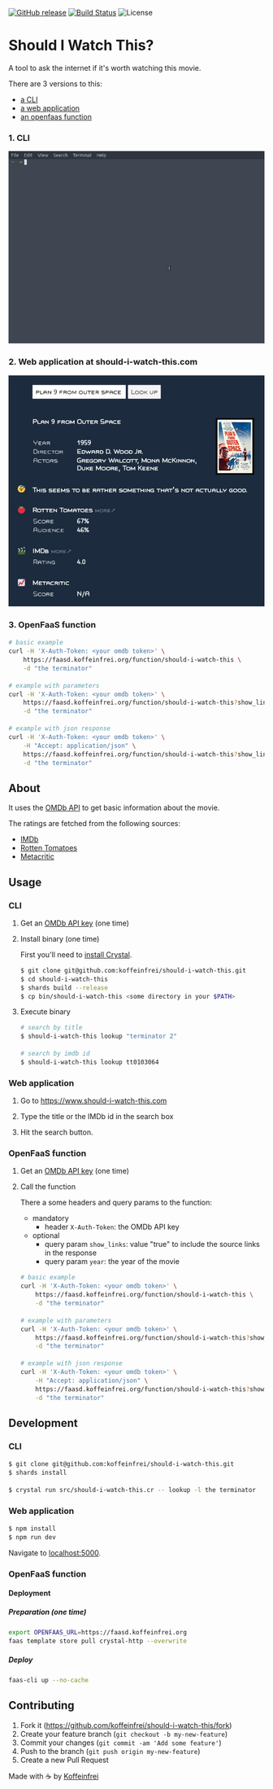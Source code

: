 [![GitHub release](https://img.shields.io/github/release/koffeinfrei/should-i-watch-this.svg)](https://github.com/koffeinfrei/should-i-watch-this/releases)
[![Build Status](https://github.com/koffeinfrei/should-i-watch-this/workflows/Crystal%20CI/badge.svg)](https://github.com/koffeinfrei/should-i-watch-this/actions?workflow=Crystal+CI)
![License](https://img.shields.io/github/license/koffeinfrei/should-i-watch-this.svg)

# Should I Watch This?

A tool to ask the internet if it's worth watching this movie.

There are 3 versions to this:

- [a CLI](#1-cli)
- [a web application](#2-web-application-at-should-i-watch-thiscom)
- [an openfaas function](#3-openfaas-function)

### 1. CLI

![Demo](demo.gif)

### 2. Web application at should-i-watch-this.com

![website](screen.jpg)

### 3. OpenFaaS function

```bash
# basic example
curl -H 'X-Auth-Token: <your omdb token>' \
    https://faasd.koffeinfrei.org/function/should-i-watch-this \
    -d "the terminator"

# example with parameters
curl -H 'X-Auth-Token: <your omdb token>' \
    https://faasd.koffeinfrei.org/function/should-i-watch-this?show_links=true\&year=1984 \
    -d "the terminator"

# example with json response
curl -H 'X-Auth-Token: <your omdb token>' \
    -H "Accept: application/json" \
    https://faasd.koffeinfrei.org/function/should-i-watch-this?show_links=true\&year=1984 \
    -d "the terminator"
```

## About

It uses the [OMDb API](http://www.omdbapi.com) to get basic information about
the movie.

The ratings are fetched from the following sources:

- [IMDb](https://www.imdb.com)
- [Rotten Tomatoes](https://www.rottentomatoes.com)
- [Metacritic](https://www.metacritic.com)


## Usage

### CLI

1. Get an [OMDb API key](http://www.omdbapi.com/apikey.aspx) (one time)

2. Install binary (one time)

   First you'll need to [install
Crystal](https://crystal-lang.org/reference/installation/).

   ```bash
   $ git clone git@github.com:koffeinfrei/should-i-watch-this.git
   $ cd should-i-watch-this
   $ shards build --release
   $ cp bin/should-i-watch-this <some directory in your $PATH>
   ```

3. Execute binary

   ```bash
   # search by title
   $ should-i-watch-this lookup "terminator 2"

   # search by imdb id
   $ should-i-watch-this lookup tt0103064
   ```

### Web application

1. Go to https://www.should-i-watch-this.com

2. Type the title or the IMDb id in the search box

3. Hit the search button.

### OpenFaaS function

1. Get an [OMDb API key](http://www.omdbapi.com/apikey.aspx) (one time)

2. Call the function

   There a some headers and query params to the function:

   - mandatory
     - header `X-Auth-Token`: the OMDb API key
   - optional
     - query param `show_links`: value "true" to include the source links
       in the response
     - query param `year`: the year of the movie

   ```bash
   # basic example
   curl -H 'X-Auth-Token: <your omdb token>' \
       https://faasd.koffeinfrei.org/function/should-i-watch-this \
       -d "the terminator"

   # example with parameters
   curl -H 'X-Auth-Token: <your omdb token>' \
       https://faasd.koffeinfrei.org/function/should-i-watch-this?show_links=true\&year=1984 \
       -d "the terminator"

   # example with json response
   curl -H 'X-Auth-Token: <your omdb token>' \
       -H "Accept: application/json" \
       https://faasd.koffeinfrei.org/function/should-i-watch-this?show_links=true\&year=1984 \
       -d "the terminator"
   ```

## Development

### CLI

```bash
$ git clone git@github.com:koffeinfrei/should-i-watch-this.git
$ shards install

$ crystal run src/should-i-watch-this.cr -- lookup -l the terminator
```

### Web application
```bash
$ npm install
$ npm run dev
```

Navigate to [localhost:5000](http://localhost:5000).

### OpenFaaS function

#### Deployment

##### Preparation (one time)

```bash
export OPENFAAS_URL=https://faasd.koffeinfrei.org
faas template store pull crystal-http --overwrite
```

##### Deploy

```bash
faas-cli up --no-cache
```

## Contributing

1. Fork it (<https://github.com/koffeinfrei/should-i-watch-this/fork>)
2. Create your feature branch (`git checkout -b my-new-feature`)
3. Commit your changes (`git commit -am 'Add some feature'`)
4. Push to the branch (`git push origin my-new-feature`)
5. Create a new Pull Request

Made with ☕️  by [Koffeinfrei](https://github.com/koffeinfrei)

